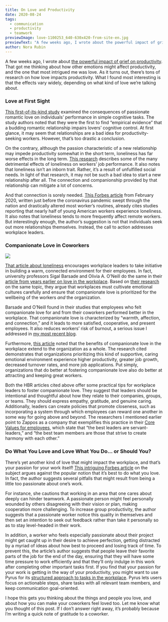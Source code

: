 ```yaml
---
title: On Love and Productivity
date: 2020-08-24
tags:
  - communication
  - productivity
  - teamwork
previewImage: love-1100253_640-630x420-from-site-en.jpg
previewText: "A few weeks ago, I wrote about the powerful impact of grief on productivity. That got me thinking about how other emotions might affect productivity, and the one that most intrigued me was love. As it turns out, there’s tons of research on how love impacts productivity. What I found most interesting is that the effects vary widely, depending on what kind of love we’re talking about."
author: Nora Rubin
---
```

A few weeks ago, I wrote about [the powerful impact of grief on productivity](https://pyrus.com/en/blog/5-steps-towards-healing-the-pandemic-of-grief-in-the-workplace). That got me thinking about how other emotions might affect productivity, and the one that most intrigued me was love. As it turns out, there’s tons of research on how love impacts productivity. What I found most interesting is that the effects vary widely, depending on what kind of love we’re talking about.

### **Love at First Sight**

[This first-of-its-kind study](https://link.springer.com/article/10.1007/s11031-013-9380-3) examined the consequences of passionate romantic love on individuals’ performance in simple cognitive tasks. The study authors noted that they were the first to find “empirical evidence” that a budding romantic relationship impairs lovers’ cognitive control. At first glance, it may seem that relationships are a bad idea for productivity-seeking workers. However, that’s too drastic a conclusion.

On the contrary, although the passion characteristic of a new relationship may impede productivity somewhat in the short term, loneliness has far worse effects in the long term. [This research](https://ideas.wharton.upenn.edu/research/how-loneliness-affects-job-performance/) describes some of the many detrimental effects of loneliness on workers’ job performance. It also notes that loneliness isn’t an inborn trait. Rather, it’s a result of unfulfilled social needs. In light of that research, it may not be such a bad idea to start a new relationship after all. The connection and companionship provided by that relationship can mitigate a lot of concerns.

And that connection is sorely needed. [This Forbes article](https://www.forbes.com/sites/jasonwingard/2020/02/14/loneliness-is-crippling-workplace-productivity-heres-the-leadership-prescription/#53610df38f6f) from February 2020, written just before the coronavirus pandemic swept through the nation and drastically altered most worker’s routines, already cites studies reporting that nearly half of young American workers experience loneliness. It also notes that loneliness tends to more frequently affect remote workers. But interestingly enough, the author’s suggestion is not that individuals seek out more relationships themselves. Instead, the call to action addresses workplace leaders.

### **Companionate Love in Coworkers**

![](kelly-sikkema-4le7k9XVYjE-unsplash-300x189.webp)

[That article about loneliness](https://www.forbes.com/sites/jasonwingard/2020/02/14/loneliness-is-crippling-workplace-productivity-heres-the-leadership-prescription/#53610df38f6f) encourages workplace leaders to take initiative in building a warm, connected environment for their employees. In fact, university professors Sigal Barsade and Olivia A. O’Neill do the same in their [article from years earlier on love in the workplace](https://hbr.org/2014/01/employees-who-feel-love-perform-better). Based on [their research](https://journals.sagepub.com/doi/abs/10.1177/0001839214538636) on the same topic, they argue that workplaces must cultivate emotional cultures carefully and ensure that companionate love is prioritized for the wellbeing of the workers _and_ the organization.

Barsade and O’Neill found in their studies that employees who felt companionate love for and from their coworkers performed better in the workplace. That companionate love is characterized by “warmth, affection, and connection,” and it leads to more satisfied, cooperative, and present employees. It also reduces workers’ risk of burnout, a serious issue I addressed in [my most recent blog](https://pyrus.com/en/blog/fighting-the-fires-of-burnout-in-covid-times).

Furthermore, [this article](https://hbr.org/2015/12/proof-that-positive-work-cultures-are-more-productive) noted that the benefits of companionate love in the workplace extend to the organization as a whole. The research cited demonstrates that organizations prioritizing this kind of supportive, caring emotional environment experience higher productivity, greater job growth, decreased turnover rates, and more job applications. Put simply, organizations that do better at fostering companionate love also do better at attracting and keeping great workers.

Both the HBR articles cited above offer some practical tips for workplace leaders to foster companionate love. They suggest that leaders should be intentional and thoughtful about how they relate to their companies, groups, or teams. They should express empathy, gratitude, and genuine caring. Additionally, leaders can create policies that promote closeness, such as incorporating a system through which employees can reward one another in some way for going above and beyond. The researchers I mentioned earlier point to Zappos as a company that exemplifies this practice in their [Core Values for employees](https://www.zapposinsights.com/about/core-values), which state that “the best leaders are servant-leaders,” and “the best team members are those that strive to create harmony with each other.”

### **Do What You Love and Love What You Do… or Should You?**

There’s yet another kind of love that might impact the workplace, and that’s your passion for your work itself! [This intriguing Forbes article](https://www.forbes.com/sites/annlatham/2016/02/28/do-what-you-love-and-watch-your-productivity-suffer/#178a2f872cd8) on the subject argues against the popular notion that it’s best to do what you love. In fact, the author suggests several pitfalls that might result from being a little too passionate about one’s work.

For instance, she cautions that working in an area that one cares about deeply can hinder teamwork. A passionate person might feel personally wounded by others disagreeing with their vision or plan, making cooperation more challenging. To increase group productivity, the author suggests that a passionate worker notice this quality in themselves and then set an intention to seek out feedback rather than take it personally so as to stay level-headed in their work.

In addition, a worker who feels especially passionate about their project might get caught up in their desire to achieve perfection, getting distracted by a myriad of ideas about how best to proceed and losing track of time. To prevent this, the article’s author suggests that people leave their favorite parts of the job for the end of the day, ensuring that they will have some time pressure to work efficiently and that they’ll only indulge in this work after completing other important tasks first. If you find that your passion for your work is getting in the way of your productivity, you might want to use Pyrus for its [structured approach to tasks in the workplace](https://pyrus.com/en/product). Pyrus lets users focus on actionable steps, share tasks with all relevant team members, and keep communication goal-oriented.

I hope this gets you thinking about the things and people you love, and about how you can make your coworkers feel loved too. Let me know what you thought of this post. If I don’t answer right away, it’s probably because I’m writing a quick note of gratitude to a coworker.